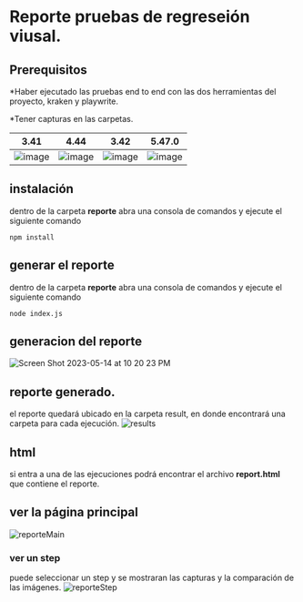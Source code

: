 
# Reporte pruebas de regreseión viusal.

## Prerequisitos 

*Haber ejecutado las pruebas  end to end con las dos herramientas del proyecto, kraken y playwrite.

*Tener capturas en las carpetas.

|3.41|4.44|3.42|5.47.0|
|-|-|-|-|
|![image](https://github.com/leinaro/MISW4103-Ghost-Pruebas-Automatizadas/assets/123895702/3d25ba0c-2be4-40cf-b9aa-a8a541d8aa1f)|![image](https://github.com/leinaro/MISW4103-Ghost-Pruebas-Automatizadas/assets/123895702/0aaee067-33cc-4836-bb02-1cbb423a1f41)|![image](https://github.com/leinaro/MISW4103-Ghost-Pruebas-Automatizadas/assets/123895702/6723f512-82b7-458f-a069-4b34bdf37523)|![image](https://github.com/leinaro/MISW4103-Ghost-Pruebas-Automatizadas/assets/123895702/327f33aa-22c4-465d-bdaa-8e755013211c)|


## instalación
dentro de la carpeta **reporte** abra una consola de comandos y ejecute el siguiente comando

`npm install`

## generar el reporte

dentro de la carpeta **reporte** abra una consola de comandos y ejecute el siguiente comando

`node index.js`

## generacion del reporte
![Screen Shot 2023-05-14 at 10 20 23 PM](https://github.com/leinaro/MISW4103-Ghost-Pruebas-Automatizadas/assets/123895702/e2bc3b35-dc42-4881-9fb8-bffe4cdf2e64)


## reporte generado.
el reporte quedará ubicado en la carpeta result, en donde encontrará una carpeta para cada ejecución.
![results](https://github.com/leinaro/MISW4103-Ghost-Pruebas-Automatizadas/assets/123895702/0fc2bd24-523f-4ecb-bfb5-8d4e6a65ce54)

## html
si entra a una de las ejecuciones podrá encontrar el archivo **report.html** que contiene el reporte.

## ver la página principal
![reporteMain](https://github.com/leinaro/MISW4103-Ghost-Pruebas-Automatizadas/assets/123895702/dc48ecda-52aa-4eb2-912a-e64555b35464)

### ver un step
puede seleccionar un step y se mostraran las capturas y la comparación de las imágenes.
![reporteStep](https://github.com/leinaro/MISW4103-Ghost-Pruebas-Automatizadas/assets/123895702/eec3c6c4-6a75-4206-8a76-29db94ce3e85)







